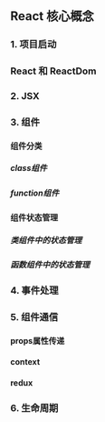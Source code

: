 ## React 核心概念

### 1. 项目启动

### React 和 ReactDom

### 2. JSX

### 3. 组件

#### 组件分类

##### class组件

##### function组件

#### 组件状态管理

##### 类组件中的状态管理

##### 函数组件中的状态管理

### 4. 事件处理

### 5. 组件通信

#### props属性传递

#### context

#### redux

### 6. 生命周期





